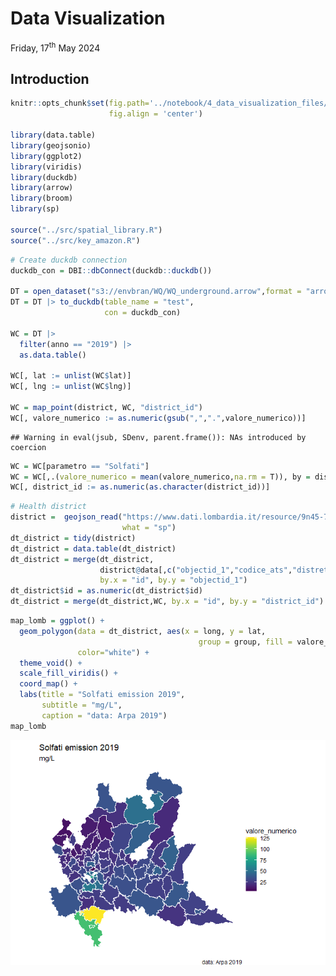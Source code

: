 Data Visualization
================
Friday, 17<sup>th</sup> May 2024

## Introduction

``` r
knitr::opts_chunk$set(fig.path='../notebook/4_data_visualization_files/figure-gfm/',
                      fig.align = 'center')

library(data.table)
library(geojsonio)
library(ggplot2)
library(viridis)
library(duckdb)
library(arrow)
library(broom)
library(sp)

source("../src/spatial_library.R")
source("../src/key_amazon.R")
```

``` r
# Create duckdb connection
duckdb_con = DBI::dbConnect(duckdb::duckdb())

DT = open_dataset("s3://envbran/WQ/WQ_underground.arrow",format = "arrow") 
DT = DT |> to_duckdb(table_name = "test", 
                     con = duckdb_con)

WC = DT |>
  filter(anno == "2019") |>
  as.data.table() 

WC[, lat := unlist(WC$lat)]
WC[, lng := unlist(WC$lng)]

WC = map_point(district, WC, "district_id")
WC[, valore_numerico := as.numeric(gsub(",",".",valore_numerico))]
```

    ## Warning in eval(jsub, SDenv, parent.frame()): NAs introduced by coercion

``` r
WC = WC[parametro == "Solfati"]
WC = WC[,.(valore_numerico = mean(valore_numerico,na.rm = T)), by = district_id]
WC[, district_id := as.numeric(as.character(district_id))]
```

``` r
# Health district 
district =  geojson_read("https://www.dati.lombardia.it/resource/9n45-7bpc.geojson",
                         what = "sp")
dt_district = tidy(district)
dt_district = data.table(dt_district)
dt_district = merge(dt_district,
                    district@data[,c("objectid_1","codice_ats","distretto","descrizion")],
                    by.x = "id", by.y = "objectid_1")
dt_district$id = as.numeric(dt_district$id)
dt_district = merge(dt_district,WC, by.x = "id", by.y = "district_id")
```

``` r
map_lomb = ggplot() +
  geom_polygon(data = dt_district, aes(x = long, y = lat, 
                                          group = group, fill = valore_numerico), 
               color="white") +
  theme_void() +
  scale_fill_viridis() +
  coord_map() + 
  labs(title = "Solfati emission 2019",
       subtitle = "mg/L",
       caption = "data: Arpa 2019")
map_lomb
```

<img src="../notebook/4_data_visualization_files/figure-gfm/unnamed-chunk-4-1.png" style="display: block; margin: auto;" />

